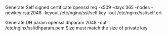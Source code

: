 Generate Self signed certificate
openssl req -x509 -days 365 -nodes -newkey rsa:2048 -keyout /etc/nginx/ssl/self.key -out /etc/nginx/ssl/self.crt

Generate DH param
openssl dhparam 2048 -out /etc/nginx/ssl/dhparam.pem
Size must match the size of private key
